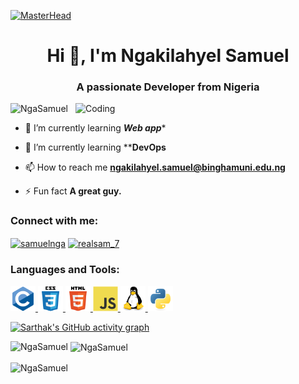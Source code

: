 [![MasterHead](https://firebasestorage.googleapis.com/v0/b/flexi-coding.appspot.com/o/dempgi7-520f8d5f-63d4-4453-8822-dbc149ae27f8.gif?alt=media&token=91c0c7b2-93c3-4029-b011-1a8703c5730d)](https://rishavchanda.io)
<h1 align="center">Hi 👋, I'm Ngakilahyel Samuel</h1>
<h3 align="center">A passionate  Developer from Nigeria</h3>
<img align="right" alt="Coding" width="400" src="https://cdn.dribbble.com/users/1162077/screenshots/3848914/programmer.gif">


<p align="left"> <img src="https://komarev.com/ghpvc/?username=rishavchanda&label=Profile%20views&color=0e75b6&style=flat" alt="NgaSamuel" /> </p>



- 🔭 I’m currently learning ***Web app****

- 🌱 I’m currently learning ****DevOps**

- 📫 How to reach me **ngakilahyel.samuel@binghamuni.edu.ng**

- ⚡ Fun fact **A great guy.**

<h3 align="left">Connect with me:</h3>
<p align="left">
<a href="https://twitter.com/samuelnga" target="blank"><img align="center" src="https://raw.githubusercontent.com/rahuldkjain/github-profile-readme-generator/master/src/images/icons/Social/twitter.svg" alt="samuelnga" height="30" width="40" /></a>
<a href="https://instagram.com/realsam_7" target="blank"><img align="center" src="https://raw.githubusercontent.com/rahuldkjain/github-profile-readme-generator/master/src/images/icons/Social/instagram.svg" alt="realsam_7" height="30" width="40" /></a>
</p>

<h3 align="left">Languages and Tools:</h3>
<p align="left"> <a href="https://www.cprogramming.com/" target="_blank" rel="noreferrer"> <img src="https://raw.githubusercontent.com/devicons/devicon/master/icons/c/c-original.svg" alt="c" width="40" height="40"/> </a> <a href="https://www.w3schools.com/css/" target="_blank" rel="noreferrer"> <img src="https://raw.githubusercontent.com/devicons/devicon/master/icons/css3/css3-original-wordmark.svg" alt="css3" width="40" height="40"/> </a> <a href="https://www.w3.org/html/" target="_blank" rel="noreferrer"> <img src="https://raw.githubusercontent.com/devicons/devicon/master/icons/html5/html5-original-wordmark.svg" alt="html5" width="40" height="40"/> </a> <a href="https://developer.mozilla.org/en-US/docs/Web/JavaScript" target="_blank" rel="noreferrer"> <img src="https://raw.githubusercontent.com/devicons/devicon/master/icons/javascript/javascript-original.svg" alt="javascript" width="40" height="40"/> </a> <a href="https://www.linux.org/" target="_blank" rel="noreferrer"> <img src="https://raw.githubusercontent.com/devicons/devicon/master/icons/linux/linux-original.svg" alt="linux" width="40" height="40"/> </a> <a href="https://www.python.org" target="_blank" rel="noreferrer"> <img src="https://raw.githubusercontent.com/devicons/devicon/master/icons/python/python-original.svg" alt="python" width="40" height="40"/> </a> </p>

[![Sarthak's GitHub activity graph](https://activity-graph.herokuapp.com/graph?username=NgaSamuel&&theme=xcode)](https://github.com/NgaSamuel)

<p><img align="left" src="https://github-readme-stats.vercel.app/api/top-langs?username=NgaSamuel&show_icons=true&locale=en&layout=compact&theme=tokyonight" alt="NgaSamuel" /></p>

<p>&nbsp;<img align="center" src="https://github-readme-stats.vercel.app/api?username=NgaSamuel&show_icons=true&locale=en&theme=tokyonight" alt="NgaSamuel" /></p>

<p><img align="center" src="https://github-readme-streak-stats.herokuapp.com/?user=NgaSamuel&&theme=tokyonight" alt="NgaSamuel" /></p>
